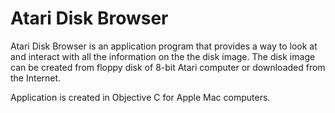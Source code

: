 # Atari Disk Browser

Atari Disk Browser is an application program that provides a way to look at and interact with all the information 
on the the disk image. The disk image can be created from floppy disk of 8-bit Atari computer or downloaded 
from the Internet.

Application is created in Objective C for Apple Mac computers.
